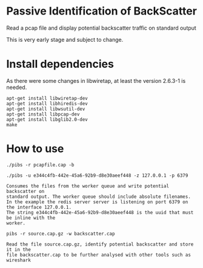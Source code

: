 # Passive Identification of BackScatter
Read a pcap file and display potential backscatter traffic on standard output

This is very early stage and subject to change.


# Install dependencies

As there were some changes in libwiretap, at least the version 2.6.3-1 is needed.
``` shell
apt-get install libwiretap-dev
apt-get install libhiredis-dev
apt-get install libwsutil-dev
apt-get install libpcap-dev
apt-get install libglib2.0-dev
make
```

# How to use

``` shell
./pibs -r pcapfile.cap -b

./pibs -u e344c4fb-442e-45a6-92b9-d8e30aeef448 -z 127.0.0.1 -p 6379

Consumes the files from the worker queue and write potential backscatter on
standard output. The worker queue should include absolute filenames.
In the example the redis server server is listening on port 6379 on the interface 127.0.0.1.
The string e344c4fb-442e-45a6-92b9-d8e30aeef448 is the uuid that must be inline with the
worker.

pibs -r source.cap.gz -w backscatter.cap

Read the file source.cap.gz, identify potential backscatter and store it in the
file backscatter.cap to be further analysed with other tools such as wireshark
```


